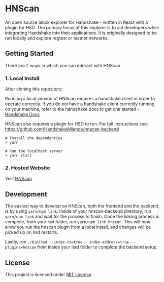 # HNScan
An open source block explorer for Handshake - written in React with a plugin for HSD. The primary focus of this explorer is to aid developers while integrating Handshake into their applications. It is originally designed to be run locally and explore regtest or testnet networks.

## Getting Started

There are 2 ways in which you can interact with HNScan.

### 1. Local Install

After cloning this repository:

 Running a local version of HNScan requires a handshake client in order to operate correctly. If you do not have a handshake    client currently running on your machine, refer to the handshake docs to get one started - [Handshake Docs](https://handshake-org.github.io/api-docs/?shell--cli#introduction)

 HNScan also requires a plugin for HSD to run. For full instructions see: https://github.com/HandshakeAlliance/hnscan-backend

 ```
# Install the dependencies
 > yarn

# Run the localhost server
 > yarn start
```

### 2. Hosted Website

Visit [HNScan](https://HNScan.com)


## Development

The easiest way to develop on HNScan, both the frontend and the backend, is by using `yarn/npm link`. Inside of your hnscan-backend directory, run `yarn/npm link` and wait for the process to finish.
Once the linking process is complete, from your `hsd` folder, run `yarn/npm link hnscan`. This will now allow you run the hnscan plugin from a local install, and changes will be picked up on hsd restarts. 

Lastly, run `./bin/hsd --index-tx=true --index-address=true --plugins=hnscan` from inside your hsd folder to complete the backend setup.

## License

This project is licensed under [MIT License](/LICENSE).


